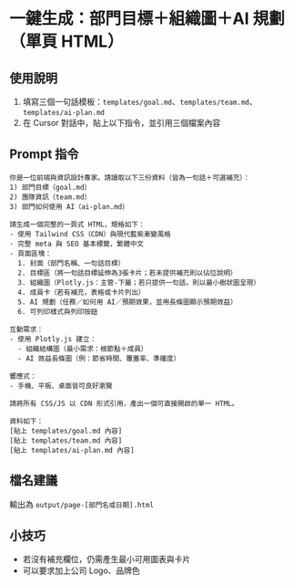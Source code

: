 # 一鍵生成：部門目標＋組織圖＋AI 規劃（單頁 HTML）

## 使用說明
1. 填寫三個一句話模板：`templates/goal.md`、`templates/team.md`、`templates/ai-plan.md`
2. 在 Cursor 對話中，貼上以下指令，並引用三個檔案內容

## Prompt 指令

```
你是一位前端與資訊設計專家。請讀取以下三份資料（皆為一句話＋可選補充）：
1) 部門目標（goal.md）
2) 團隊資訊（team.md）
3) 部門如何使用 AI（ai-plan.md）

請生成一個完整的一頁式 HTML，規格如下：
- 使用 Tailwind CSS（CDN）與現代藍紫漸變風格
- 完整 meta 與 SEO 基本標籤，繁體中文
- 頁面區塊：
  1. 封面（部門名稱、一句話目標）
  2. 目標區（將一句話目標延伸為3張卡片；若未提供補充則以佔位說明）
  3. 組織圖（Plotly.js：主管-下屬；若只提供一句話，則以最小樹狀圖呈現）
  4. 成員卡（若有補充，表格或卡片列出）
  5. AI 規劃（任務／如何用 AI／預期效果，並用長條圖顯示預期效益）
  6. 可列印樣式與列印按鈕

互動需求：
- 使用 Plotly.js 建立：
  - 組織結構圖（最小需求：根節點＋成員）
  - AI 效益長條圖（例：節省時間、覆蓋率、準確度）

響應式：
- 手機、平板、桌面皆可良好瀏覽

請將所有 CSS/JS 以 CDN 形式引用，產出一個可直接開啟的單一 HTML。

資料如下：
[貼上 templates/goal.md 內容]
[貼上 templates/team.md 內容]
[貼上 templates/ai-plan.md 內容]
```

## 檔名建議
輸出為 `output/page-[部門名或日期].html`

## 小技巧
- 若沒有補充欄位，仍需產生最小可用圖表與卡片
- 可以要求加上公司 Logo、品牌色

